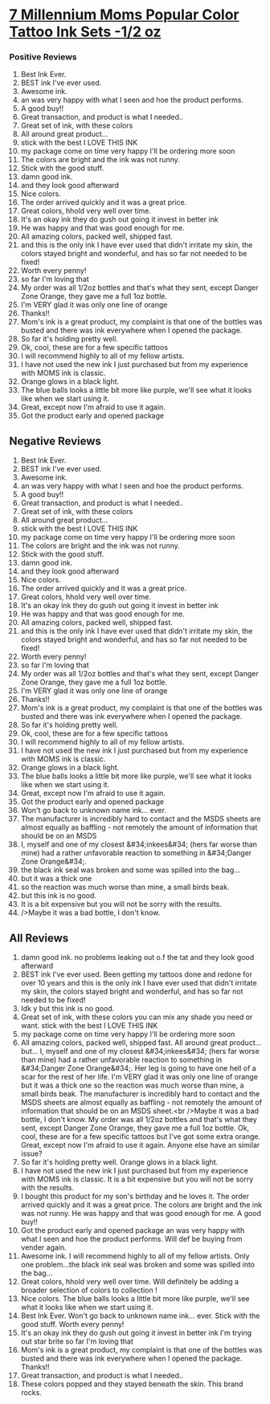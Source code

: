 # [7 Millennium Moms Popular Color Tattoo Ink Sets -1/2 oz](https://products.checkmycream.com/products/7-Millennium-Moms-Popular-Color-Tattoo-Ink-Sets-12-oz.html)

### Positive Reviews

<ol>
      <li>Best Ink Ever.  </li>
      <li>BEST ink I&#x27;ve ever used.</li>
      <li>Awesome ink.</li>
      <li>an was very happy with what I seen and hoe the product performs.</li>
      <li>A good buy!!</li>
      <li>Great transaction, and product is what I needed..</li>
      <li>Great set of ink, with these colors</li>
      <li>All around great product...</li>
      <li>stick with the best I LOVE THIS INK</li>
      <li>my package come on time very happy I&#x27;ll be ordering more soon</li>
      <li>The colors are bright and the ink was not runny.</li>
      <li>Stick with the good stuff.  </li>
      <li>damn good ink.</li>
      <li>and they look good afterward</li>
      <li>Nice colors.</li>
      <li>The order arrived quickly and it was a great price.</li>
      <li>Great colors, hhold very well over time.</li>
      <li>It&#x27;s an okay ink they do gush out going it invest in better ink</li>
      <li>He was happy and that was good enough for me.</li>
      <li>All amazing colors, packed well, shipped fast.</li>
      <li>and this is the only ink I have ever used that didn&#x27;t irritate my skin, the colors stayed bright and wonderful, and has so far not needed to be fixed!</li>
      <li>Worth every penny!</li>
      <li>so far I&#x27;m loving that</li>
      <li>My order was all 1/2oz bottles and that&#x27;s what they sent, except Danger Zone Orange, they gave me a full 1oz bottle.</li>
      <li>I&#x27;m VERY glad it was only one line of orange</li>
      <li>Thanks!!</li>
      <li>Mom&#x27;s ink is a great product, my complaint is that one of the bottles was busted and there was ink everywhere when I opened the package.</li>
      <li>So far it&#x27;s holding pretty well.</li>
      <li>Ok, cool, these are for a few specific tattoos</li>
      <li>I will recommend highly to all of my fellow artists.</li>
      <li>I have not used the new ink I just purchased but from my experience with MOMS ink is classic.</li>
      <li>Orange glows in a black light.</li>
      <li>The blue balls looks a little bit more like purple, we&#x27;ll see what it looks like when we start using it.</li>
      <li>Great, except now I&#x27;m afraid to use it again.</li>
      <li>Got the product early and opened package</li>
</ol>


<h2>Negative Reviews</h2>
<ol>
<li> Best Ink Ever.  </li>
<li> BEST ink I&#x27;ve ever used.</li>
<li> Awesome ink.</li>
<li> an was very happy with what I seen and hoe the product performs.</li>
<li> A good buy!!</li>
<li> Great transaction, and product is what I needed..</li>
<li> Great set of ink, with these colors</li>
<li> All around great product...</li>
<li> stick with the best I LOVE THIS INK</li>
<li> my package come on time very happy I&#x27;ll be ordering more soon</li>
<li> The colors are bright and the ink was not runny.</li>
<li> Stick with the good stuff.  </li>
<li> damn good ink.</li>
<li> and they look good afterward</li>
<li> Nice colors.</li>
<li> The order arrived quickly and it was a great price.</li>
<li> Great colors, hhold very well over time.</li>
<li> It&#x27;s an okay ink they do gush out going it invest in better ink</li>
<li> He was happy and that was good enough for me.</li>
<li> All amazing colors, packed well, shipped fast.</li>
<li> and this is the only ink I have ever used that didn&#x27;t irritate my skin, the colors stayed bright and wonderful, and has so far not needed to be fixed!</li>
<li> Worth every penny!</li>
<li> so far I&#x27;m loving that</li>
<li> My order was all 1/2oz bottles and that&#x27;s what they sent, except Danger Zone Orange, they gave me a full 1oz bottle.</li>
<li> I&#x27;m VERY glad it was only one line of orange</li>
<li> Thanks!!</li>
<li> Mom&#x27;s ink is a great product, my complaint is that one of the bottles was busted and there was ink everywhere when I opened the package.</li>
<li> So far it&#x27;s holding pretty well.</li>
<li> Ok, cool, these are for a few specific tattoos</li>
<li> I will recommend highly to all of my fellow artists.</li>
<li> I have not used the new ink I just purchased but from my experience with MOMS ink is classic.</li>
<li> Orange glows in a black light.</li>
<li> The blue balls looks a little bit more like purple, we&#x27;ll see what it looks like when we start using it.</li>
<li> Great, except now I&#x27;m afraid to use it again.</li>
<li> Got the product early and opened package</li>
<li> Won&#x27;t go back to unknown name ink... ever.  </li>
<li> The manufacturer is incredibly hard to contact and the MSDS sheets are almost equally as baffling - not remotely the amount of information that should be on an MSDS</li>
<li> I, myself and one of my closest &amp;#34;inkees&amp;#34; (hers far worse than mine) had a rather unfavorable reaction to something in &amp;#34;Danger Zone Orange&amp;#34;.</li>
<li> the black ink seal was broken and some was spilled into the bag...</li>
<li> but it was a thick one</li>
<li> so the reaction was much worse than mine, a small birds beak.</li>
<li> but this ink is no good.</li>
<li> It is a bit expensive but you will not be sorry with the results.</li>
<li> /&gt;Maybe it was a bad bottle, I don&#x27;t know.</li>
</ol>

<h2>All Reviews</h2>

<ol>
    <li> damn good ink. no problems leaking out o.f the tat and they look good afterward</li>
    <li> BEST ink I&#x27;ve ever used. Been getting my tattoos done and redone for over 10 years and this is the only ink I have ever used that didn&#x27;t irritate my skin, the colors stayed bright and wonderful, and has so far not needed to be fixed!</li>
    <li> Idk y but this ink is no good.</li>
    <li> Great set of ink, with these colors you can mix any shade you need or want. stick with the best I LOVE THIS INK</li>
    <li> my package come on time very happy I&#x27;ll be ordering more soon</li>
    <li> All amazing colors, packed well, shipped fast. All around great product... but... I, myself and one of my closest &amp;#34;inkees&amp;#34; (hers far worse than mine) had a rather unfavorable reaction to something in &amp;#34;Danger Zone Orange&amp;#34;. Her leg is going to have one hell of a scar for the rest of her life. I&#x27;m VERY glad it was only one line of orange but it was a thick one so the reaction was much worse than mine, a small birds beak. The manufacturer is incredibly hard to contact and the MSDS sheets are almost equally as baffling - not remotely the amount of information that should be on an MSDS sheet.&lt;br /&gt;Maybe it was a bad bottle, I don&#x27;t know. My order was all 1/2oz bottles and that&#x27;s what they sent, except Danger Zone Orange, they gave me a full 1oz bottle. Ok, cool, these are for a few specific tattoos but I&#x27;ve got some extra orange. Great, except now I&#x27;m afraid to use it again. Anyone else have an similar issue?</li>
    <li> So far it&#x27;s holding pretty well. Orange glows in a black light.</li>
    <li> I have not used the new ink I just purchased but from my experience with MOMS ink is classic. It is a bit expensive but you will not be sorry with the results.</li>
    <li> I bought this product for my son&#x27;s birthday and he loves it. The order arrived quickly and it was a great price. The colors are bright and the ink was not runny. He was happy and that was good enough for me. A good buy!!</li>
    <li> Got the product early and opened package an was very happy with what I seen and hoe the product performs. Will def be buying from vender again.</li>
    <li> Awesome ink. I will recommend highly to all of my fellow artists. Only one problem...the black ink seal was broken and some was spilled into the bag...</li>
    <li> Great colors, hhold very well over time. Will definitely be adding a broader selection of colors to collection !</li>
    <li> Nice colors. The blue balls looks a little bit more like purple, we&#x27;ll see what it looks like when we start using it.</li>
    <li> Best Ink Ever.  Won&#x27;t go back to unknown name ink... ever.  Stick with the good stuff.  Worth every penny!</li>
    <li> It&#x27;s an okay ink they do gush out going it invest in better ink I&#x27;m trying out star brite so far I&#x27;m loving that</li>
    <li> Mom&#x27;s ink is a great product, my complaint is that one of the bottles was busted and there was ink everywhere when I opened the package. Thanks!!</li>
    <li> Great transaction, and product is what I needed..</li>
    <li> These colors popped and they stayed beneath the skin. This brand rocks.</li>
</ol>




